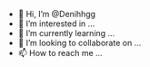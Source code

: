 - 👋 Hi, I’m @Denihhgg
- 👀 I’m interested in ...
- 🌱 I’m currently learning ...
- 💞️ I’m looking to collaborate on ...
- 📫 How to reach me ...

<!---
Denihhgg/Denihhgg is a ✨ special ✨ repository because its `README.md` (this file) appears on your GitHub profile.
You can click the Preview link to take a look at your changes.
--->
